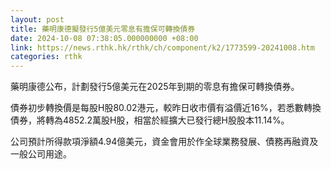 ```yaml
---
layout: post
title: 藥明康德擬發行5億美元零息有擔保可轉換債券
date: 2024-10-08 07:38:05.000000000 +08:00
link: https://news.rthk.hk/rthk/ch/component/k2/1773599-20241008.htm
categories: rthk
---
```


藥明康德公布，計劃發行5億美元在2025年到期的零息有擔保可轉換債券。

債券初步轉換價是每股H股80.02港元，較昨日收市價有溢價近16%，若悉數轉換債券，將轉為4852.2萬股H股，相當於經擴大已發行總H股股本11.14%。

公司預計所得款項淨額4.94億美元，資金會用於作全球業務發展、債務再融資及一般公司用途。
